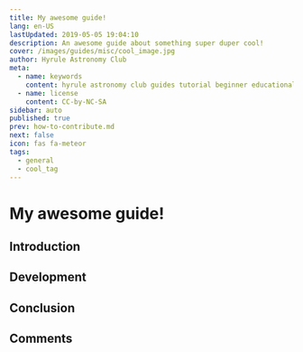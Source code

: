 ```yaml
---
title: My awesome guide!
lang: en-US
lastUpdated: 2019-05-05 19:04:10
description: An awesome guide about something super duper cool!
cover: /images/guides/misc/cool_image.jpg
author: Hyrule Astronomy Club
meta:
  - name: keywords
    content: hyrule astronomy club guides tutorial beginner educational kids learning cool guide
  - name: license
    content: CC-by-NC-SA
sidebar: auto
published: true
prev: how-to-contribute.md
next: false
icon: fas fa-meteor
tags: 
  - general
  - cool_tag
---
```


# My awesome guide!

## Introduction

## Development

## Conclusion

## Comments

<disqus />
